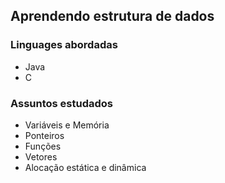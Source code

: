 ## Aprendendo estrutura de dados

### Linguages abordadas

- Java
- C

### Assuntos estudados

- Variáveis e Memória
- Ponteiros
- Funções
- Vetores
- Alocação estática e dinâmica
